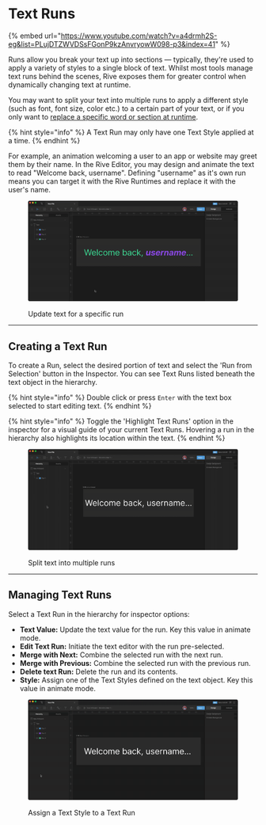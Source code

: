 # Text Runs

{% embed url="https://www.youtube.com/watch?v=a4drmh2S-eg&list=PLujDTZWVDSsFGonP9kzAnvryowW098-p3&index=41" %}

Runs allow you break your text up into sections — typically, they're used to apply a variety of styles to a single block of text. Whilst most tools manage text runs behind the scenes, Rive exposes them for greater control when dynamically changing text at runtime.

You may want to split your text into multiple runs to apply a different style (such as font, font size, color etc.) to a certain part of your text, or if you only want to [replace a specific word or section at runtime](../../runtimes/text.md#read-update-text-runs-at-runtime).

{% hint style="info" %}
A Text Run may only have one Text Style applied at a time.
{% endhint %}

For example, an animation welcoming a user to an app or website may greet them by their name. In the Rive Editor, you may design and animate the text to read "Welcome back, username". Defining "username" as it's own run means you can target it with the Rive Runtimes and replace it with the user's name.

<figure><img src="../../.gitbook/assets/2023-07-24 14.05.14.gif" alt=""><figcaption><p>Update text for a specific run</p></figcaption></figure>

***

## Creating a Text Run

To create a Run, select the desired portion of text and select the 'Run from Selection' button in the Inspector. You can see Text Runs listed beneath the text object in the hierarchy.

{% hint style="info" %}
Double click or press `Enter` with the text box selected to start editing text.
{% endhint %}

{% hint style="info" %}
Toggle the 'Highlight Text Runs' option in the inspector for a visual guide of your current Text Runs. Hovering a run in the hierarchy also highlights its location within the text.
{% endhint %}

<div data-full-width="false">

<figure><img src="../../.gitbook/assets/2023-07-24 13.54.09.gif" alt=""><figcaption><p>Split text into multiple runs</p></figcaption></figure>

</div>

***

## Managing Text Runs

Select a Text Run in the hierarchy for inspector options:

* **Text Value:** Update the text value for the run. Key this value in animate mode.
* **Edit Text Run:** Initiate the text editor with the run pre-selected.
* **Merge with Next:** Combine the selected run with the next run.
* **Merge with Previous:** Combine the selected run with the previous run.
* **Delete text Run:** Delete the run and its contents.
* **Style:** Assign one of the Text Styles defined on the text object. Key this value in animate mode.

<figure><img src="../../.gitbook/assets/2023-07-24 14.05.56.gif" alt=""><figcaption><p>Assign a Text Style to a Text Run</p></figcaption></figure>
